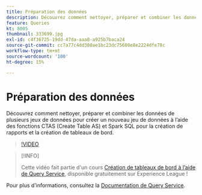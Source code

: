 ```yaml
---
title: Préparation des données
description: Découvrez comment nettoyer, préparer et combiner les données de plusieurs jeux de données pour créer un nouveau jeu de données à l’aide des fonctions CTAS (Create Table AS) et Spark SQL pour la création de rapports et la création de tableaux de bord.
feature: Queries
kt: 8005
thumbnail: 333699.jpg
exl-id: c4f36725-19dd-47da-aaa8-a925b7baca24
source-git-commit: cc7a77c4dd380ae1bc23dc75608e8e2224dfe78c
workflow-type: tm+mt
source-wordcount: '100'
ht-degree: 15%

---
```


# Préparation des données

Découvrez comment nettoyer, préparer et combiner les données de plusieurs jeux de données pour créer un nouveau jeu de données à l’aide des fonctions CTAS (Create Table AS) et Spark SQL pour la création de rapports et la création de tableaux de bord.

>[!VIDEO](https://video.tv.adobe.com/v/333699?quality=12&learn=on)

>[!INFO]
>
> Cette vidéo fait partie d&#39;un cours [Création de tableaux de bord à l’aide de Query Service](https://experienceleague.adobe.com/?recommended=ExperiencePlatform-D-1-2021.1.qsvc.dash), disponible gratuitement sur Experience League !

Pour plus d’informations, consultez la [Documentation de Query Service](https://experienceleague.adobe.com/docs/experience-platform/query/home.html?lang=fr).

